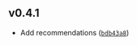 ## v0.4.1

- Add recommendations ([`bdb43a8`](https://github.com/https://github.com/Belo-RenaruX/crp-ts-server/commit/bdb43a8))

